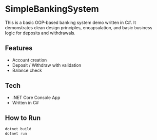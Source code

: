 # SimpleBankingSystem

This is a basic OOP-based banking system demo written in C#. It demonstrates clean design principles, encapsulation, and basic business logic for deposits and withdrawals.

## Features
- Account creation
- Deposit / Withdraw with validation
- Balance check

## Tech
- .NET Core Console App
- Written in C#

## How to Run
```bash
dotnet build
dotnet run
